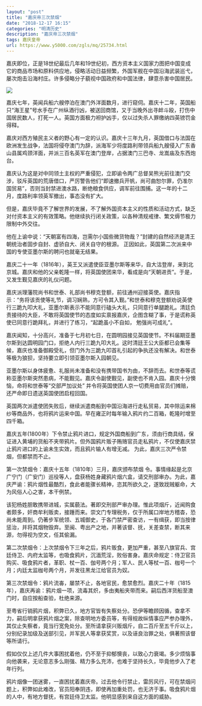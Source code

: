 ```yaml
---
layout: "post"
title: "嘉庆帝三次禁烟"
date: "2018-12-17 16:15"
categories: "明清历史"
description: "嘉庆帝三次禁烟"
tags: 嘉庆皇帝
url: https://www.y5000.com/zgls/mq/25734.html
---
```






嘉庆即位，正是18世纪最后几年和19世纪初，西方资本主义国家力图把中国变成它的商品市场和原料供应地，侵略活动日益频繁，外国军舰在中国沿海武装巡弋，屡次炮击沿海村庄。许多侵略分子藐视中国政府和中国法律，肆意杀害中国居民。

![](https://img.y5000.com/uploads/allimg/170925/13-1F925110424144.jpg)

嘉庆七年，英闻兵船六艘停泊在澳门外洋面数月，进行窥伺。嘉庆十二年，英国船只“海王星”号水手在广州纵酒行凶，被送回商馆，又于当晚外出寻衅斗殴，打伤中国居民数人，打死一人。英国方面极力袒护凶手，仅以过失杀人罪缴纳四英镑罚金得释。

嘉庆对西方殖民主义者的野心有一定的认识。嘉庆十三年九月，英国借口与法国在欧洲发生战争，法国将侵夺澳门为辞，派海军少将度路利带领兵船九艘侵入广东香山县属鸡颈洋面，并派三百名英军在澳门登岸，占据澳门三巴寺、龙嵩庙及东西炮台。

嘉庆认为这是对中同领土主权的严重侵犯，立即谕令两广总督吴熊光前往澳门交涉，驳斥英国的荒唐借口，严厉警告他们“即速撤兵开帆，尚可曲恕尔罪，仍准尔国贸易”，否则当封禁进澳水路，断绝粮食供应，调军前往围捕。这一年的十二月，度路利率领英军撤出，事态没有扩大。

但是，嘉庆毕竟不了解世界的发展，不了解外国资本主义的性质和活动方式，缺乏对付资本主义的有效策略。他继续执行闭关政策，以各种清规戒律、繁文缛节极力限制中外交往。

他在上谕中说：“天朝富有四海，岂需尔小国些微货物哉？”封建的自然经济是清王朝统治者固步自封、虚骄自大、闭关自守的根源。
正因如此，英国第二次派来中国的专使亚墨尔斯的聘问也就毫无结果。

嘉庆二十一年（1816年），英王又派遣使臣亚墨尔斯等来华，自大沽登岸，来到北京城。嘉庆和他的父亲乾隆一样，将英国使团来华，看成是向“天朝进贡”。于是，又发生觐见嘉庆的礼仪问题。

嘉庆派理藩院尚书和世泰、礼部尚书穆克登额，前往通州迎接英使。嘉庆指示：“务将该贡使等礼节，调习娴熟，方可令其入觐。”和世泰和穆克登额劝说英使行三跪九叩大礼，亚墨尔斯表示不能同意行磕头大礼，只同意行单腿跪礼。清廷负责接待的大臣，不敢将英国使节的态度如实禀报嘉庆，企图含糊了事，于是谎称英使已同意行跪拜礼，并进行了练习，“起跪虽小不自如，
勉强尚可成礼”。

嘉庆闻知，十分高兴，准备于七月初七日，在圆明园接见英国使节。不料届期亚墨尔斯到达圆明园门口，拒绝人内行三跪九叩大礼。这时清廷王公大臣都已会集等候，嘉庆也准备御殿受礼，但门外为三跪九叩首礼引起的争执还没有解决。和世泰等极为狼狈，坚持要立即引领亚墨尔斯入园朝见。

亚墨尔斯以身体疲惫、礼服尚未准备和没有携带国书为由，不辞而去。和世泰等谎称亚墨尔斯突然患病，不能觐见。嘉庆令副使觐见，副使也不肯入园。嘉庆十分懊恼，命将和世泰等“交部严加议处”
并令将英国使团人京一切费用由官员们摊赔，还严命即日遗送英国使团启程回国。

英国两次派遣使团失败后，继续派遣商船到中国沿海进行走私贸易，其中除运来棉纱等商品外，也将鸦片运来中国。早在雍正时每年输入鸦片约二百箱，乾隆时增至四千箱。

嘉庆五年(1800年）下令禁止鸦片进口，规定外国商船到广东，须由行商具结，保证进入黄埔的货船不夹带鸦片。但外国鸦片贩子贿赂官员走私鸦片，不仅使嘉庆禁止鸦片进口的上谕未生实效，而且鸦片输人有增无减。
为此，嘉庆三次严令禁烟，但都禁而不止。

第一次禁烟令：嘉庆十五年（1810年）三月，嘉庆颁布禁烟
令。事情缘起是北京广宁门（广安门）巡役等人，盘获杨姓身藏鸦片烟六盒，请交刑部审办。为此，嘉庆严谕：鸦片烟性最酷烈，食此者能骤长精神，恣其所欲久之，遂致戕贼躯命，大为风俗人心之害，本干例禁。

该犯杨姓胆敢携带进城，实属藐法。著即交刑部严审办理。惟此项烟斤，近闻购食者颇多，奸商牟利贩卖，接踵而来。崇文门专理税务，仅于所属口岸地方稽杳，恐尚未能周到。仍著步军统领、五城御史，于各门禁严密查访，一有缉获，即当按律惩治，并将其烟物毁弃。至闽、粤出产之地，并著该督、抚，关差查禁，断其来源，勿得视为空文，任其偷漏。

第二次禁烟令：上次禁烟令下三年之后，鸦片贩食，更加严重，甚至八旗官兵、宫廷侍卫、内府太监等，也吸食鸦片，沉湎荒淫，败俗害身。嘉庆命规定：侍卫官员购买、吸食鸦片者，革职、杖一百、伽号两个月；军人、民人等杖一百、枷号一个月；内廷太监枷号两个月，并发往黑龙江给官员为奴。

第三次禁烟令：鸦片流毐，屡禁不止，各地官民，愈禁愈烈。嘉庆二十年（1815年），嘉庆再谕：鸦片烟一项，流毒其炽，多由夷船夹带而来。嗣后西洋货船至澳门时，自应按船查验，杜绝来源。

至粤省行销鸦片烟，积弊已久，地方官皆有失察处分。恐伊等瞻顾因循，查拿不力，嗣后明拿获鸦片烟之案，除查明地方委员等，有得规故纵情事应严参办理外，其仅止失察者，竟当行宽免处分。至所请拿获兴贩烟斤，自二百斤至五千斤以上，分别纪录加级及送部引见，并军民人等拿获奖赏，以及诬良治罪之处，俱著照该督等所请行。

假如仅仅上述几件大事困扰着他，仍不至于抑郁懊丧，以致心力衰竭。多少烦恼事向他袭来，无论意志多么刚强、精力多么充沛，也难于坚持长久，毕竟他步入了老年行列。

鸦片烟像一团迷雾，一直困扰着嘉庆帝。过去他令行禁止，雷厉风行，可在禁烟问题上，积弊如此难改，官员阳奉阴违，即使再加重处罚，也无济于事。吸食鸦片烟的人中，有地方督抚，有宫廷侍卫太监。他明显感到来自这方面的威胁。
